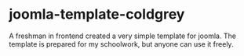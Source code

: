 # joomla-template-coldgrey
A freshman in frontend created a very simple template for joomla.
The template is prepared for my schoolwork, but anyone can use it freely.
